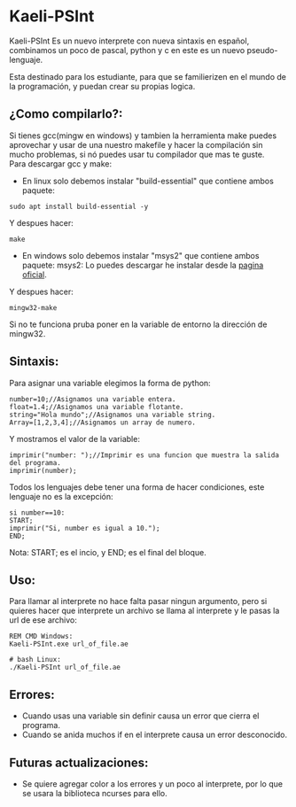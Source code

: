 # Kaeli-PSInt

Kaeli-PSInt Es un nuevo interprete con nueva sintaxis en español, combinamos un poco de pascal, python y c en este es un nuevo pseudo-lenguaje.<br>

Esta destinado para los estudiante, para que se familierizen en el mundo de la programación, y puedan crear su propias logica.
## ¿Como compilarlo?:

Si tienes gcc(mingw en windows) y tambien la herramienta make puedes aprovechar y usar de una nuestro makefile y hacer la compilación sin mucho problemas, si nó puedes usar tu compilador que mas te guste.<br/>
Para descargar gcc y make:
- En linux solo debemos instalar "build-essential" que contiene ambos paquete:
```
sudo apt install build-essential -y
```
Y despues hacer:

```
make
```
- En windows solo debemos instalar "msys2" que contiene ambos paquete:
msys2: Lo puedes descargar he instalar desde la [pagina oficial](https://www.mingw-w64.org/downloads/#msys2).<br/>

Y despues hacer:
```
mingw32-make
```
Si no te funciona pruba poner en la variable de entorno la dirección de mingw32.
## Sintaxis:

Para asignar una variable elegimos la forma de python:
```lang-python
number=10;//Asignamos una variable entera.
float=1.4;//Asignamos una variable flotante.
string="Hola mundo";//Asignamos una variable string.
Array=[1,2,3,4];//Asignamos un array de numero.
```
Y mostramos el valor de la variable:
```
imprimir("number: ");//Imprimir es una funcion que muestra la salida del programa.
imprimir(number);
```
Todos los lenguajes debe tener una forma de hacer condiciones, este lenguaje no es la excepción:
```
si number==10:
START;
imprimir("Si, number es igual a 10.");
END;
```
Nota: START; es el incio, y END; es el final del bloque.
## Uso:
Para llamar al interprete no hace falta pasar ningun argumento, pero si quieres hacer que interprete un archivo se llama al interprete y le pasas la url de ese archivo:
```
REM CMD Windows:
Kaeli-PSInt.exe url_of_file.ae
```
```
# bash Linux:
./Kaeli-PSInt url_of_file.ae
```
## Errores:
* Cuando usas una variable sin definir causa un error que cierra el programa.
* Cuando se anida muchos if en el interprete causa un error desconocido.
## Futuras actualizaciones:
* Se quiere agregar color a los errores y un poco al interprete, por lo que se usara la biblioteca ncurses para ello.